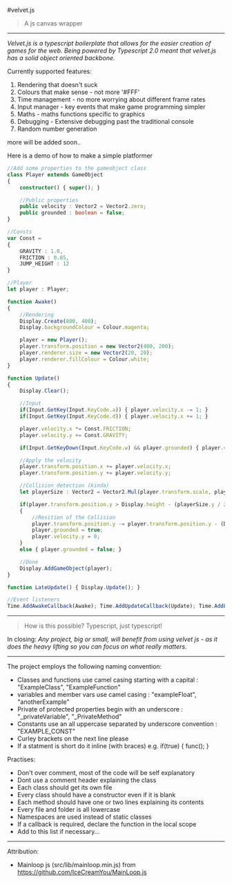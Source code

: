 #velvet.js
> A js canvas wrapper

---

*Velvet.js is a typescript boilerplate that allows for the easier creation of games for the web. Being powered by Typescript 2.0 meant that velvet.js has a solid object oriented backbone.*

Currently supported features:

1. Rendering that doesn't suck
2. Colours that make sense - not more '#FFF'
3. Time management - no more worrying about different frame rates
4. Input manager - key events that make game programming simpler
5. Maths - maths functions specific to graphics
6. Debugging - Extensive debugging past the traditional console
7. Random number generation

more will be added soon..

Here is a demo of how to make a simple platformer

```typescript
//Add some properties to the gameobject class
class Player extends GameObject
{
    constructor() { super(); }

    //Public properties
    public velocity : Vector2 = Vector2.zero;
    public grounded : boolean = false;
}

//Consts
var Const = 
{
    GRAVITY : 1.0,
    FRICTION : 0.85,
    JUMP_HEIGHT : 12
}

//Player
let player : Player;

function Awake() 
{ 
    //Rendering
    Display.Create(800, 400); 
    Display.backgroundColour = Colour.magenta;

    player = new Player();
    player.transform.position = new Vector2(400, 200);
    player.renderer.size = new Vector2(20, 20);
    player.renderer.fillColour = Colour.white;
}

function Update() 
{
    Display.Clear();

    //Input
    if(Input.GetKey(Input.KeyCode.a)) { player.velocity.x -= 1; }
    if(Input.GetKey(Input.KeyCode.d)) { player.velocity.x += 1; }

    player.velocity.x *= Const.FRICTION;
    player.velocity.y += Const.GRAVITY;

    if(Input.GetKeyDown(Input.KeyCode.w) && player.grounded) { player.velocity.y -= Const.JUMP_HEIGHT; }

    //Apply the velocity
    player.transform.position.x += player.velocity.x;
    player.transform.position.y += player.velocity.y;

    //Collision detection (kinda)
    let playerSize : Vector2 = Vector2.Mul(player.transform.scale, player.renderer.size);

    if(player.transform.position.y > Display.height - (playerSize.y / 2)) 
    {
        //Resition of the Collision
        player.transform.position.y -= player.transform.position.y - (Display.height - (playerSize.y / 2)); //Delta
        player.grounded = true;
        player.velocity.y = 0;
    }
    else { player.grounded = false; }

    //Done
    Display.AddGameObject(player);
}

function LateUpdate() { Display.Update(); }

//Event listeners
Time.AddAwakeCallback(Awake); Time.AddUpdateCallback(Update); Time.AddLateUpdateCallback(LateUpdate);
```

---

> How is this possible? Typescript, just typescript!

In closing:
*Any project, big or small, will benefit from using velvet js - as it does the heavy lifting so you can focus on what really matters.*

---

The project employs the following naming convention:
- Classes and functions use camel casing starting with a capital : "ExampleClass", "ExampleFunction"
- variables and member vars use camel casing : "exampleFloat", "anotherExample"
- Private of protected properties begin with an underscore : "_privateVariable", "_PrivateMethod"
- Constants use an all uppercase separated by underscore convention  : "EXAMPLE_CONST"
- Curley brackets on the next line please
- If a statment is short do it inline (with braces) e.g. if(true) { func(); }

Practises:
- Don't over comment, most of the code will be self explanatory
- Dont use a comment header explaining the class
- Each class should get its own file
- Every class should have a constructor even if it is blank
- Each method should have one or two lines explaining its contents
- Every file and folder is all lowercase
- Namespaces are used instead of static classes
- If a callback is required, declare the function in the local scope
- Add to this list if necessary...

---

Attribution:
- Mainloop js (src/lib/mainloop.min.js) from https://github.com/IceCreamYou/MainLoop.js